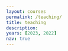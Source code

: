 ```yaml
---
layout: courses
permalink: /teaching/
title: teaching
description: 
years: [2023, 2022]
nav: true
---
```


